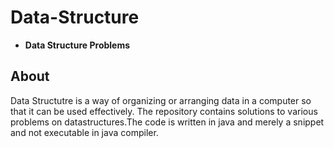 # Data-Structure
-  **Data Structure Problems**
## About 
Data Structutre is a way of  organizing or arranging data in a computer so that it can be used effectively.
The repository contains solutions to various problems on datastructures.The code is written in java and merely a snippet and not executable in java compiler. 
